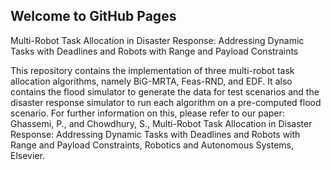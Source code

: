 ## Welcome to GitHub Pages

Multi-Robot Task Allocation in Disaster Response: Addressing Dynamic Tasks with Deadlines and Robots with Range and Payload Constraints

This repository contains the implementation of three multi-robot task allocation algorithms, namely BiG-MRTA, Feas-RND, and EDF. It also contains the flood simulator to generate the data for test scenarios and the disaster response simulator to run each algorithm on a pre-computed flood scenario. For further information on this, please refer to our paper: Ghassemi, P., and Chowdhury, S., Multi-Robot Task Allocation in Disaster Response: Addressing Dynamic Tasks with Deadlines and Robots with Range and Payload Constraints, Robotics and Autonomous Systems, Elsevier.
